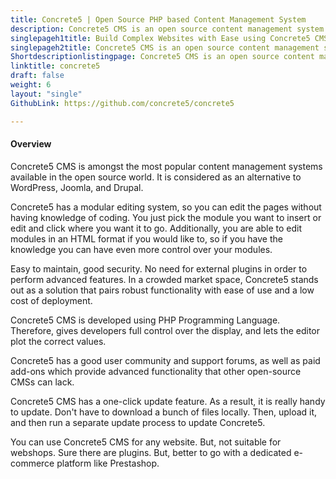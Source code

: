 ```yaml
---
title: Concrete5 | Open Source PHP based Content Management System
description: Concrete5 CMS is an open source content management system. A point and click, free CMS that creates websites. The system written in the PHP language.
singlepageh1title: Build Complex Websites with Ease using Concrete5 CMS
singlepageh2title: Concrete5 CMS is an open source content management system. A point and click, free CMS that creates websites. The system is written in the PHP programming language.
Shortdescriptionlistingpage: Concrete5 CMS is an open source content management system. A point and click, free CMS that creates websites. The system is written in the PHP programming language.
linktitle: concrete5
draft: false
weight: 6
layout: "single"
GithubLink: https://github.com/concrete5/concrete5

---
```


#### Overview

Concrete5 CMS is amongst the most popular content management systems available in the open source world. It is considered as an alternative to WordPress, Joomla, and Drupal.

Concrete5 has a modular editing system, so you can edit the pages without having knowledge of coding. You just pick the module you want to insert or edit and click where you want it to go. Additionally, you are able to edit modules in an HTML format if you would like to, so if you have the knowledge you can have even more control over your modules.

Easy to maintain, good security. No need for external plugins in order to perform advanced features. In a crowded market space, Concrete5 stands out as a solution that pairs robust functionality with ease of use and a low cost of deployment.

Concrete5 CMS is developed using PHP Programming Language. Therefore, gives developers full control over the display, and lets the editor plot the correct values.

Concrete5 has a good user community and support forums, as well as paid add-ons which provide advanced functionality that other open-source CMSs can lack.

Concrete5 CMS has a one-click update feature. As a result, it is really handy to update. Don't have to download a bunch of files locally. Then, upload it, and then run a separate update process to update Concrete5.

You can use Concrete5 CMS for any website. But, not suitable for webshops. Sure there are plugins. But, better to go with a dedicated e-commerce platform like Prestashop.